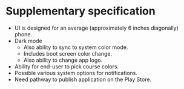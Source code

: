 # Supplementary specification
- UI is designed for an average (approximately 6 inches diagonally) phone.
- Dark mode
  - Also ability to sync to system color mode.
  - Includes boot screen color change.
  - Also ability to change app logo.
- Ability for end-user to pick course colors.
- Possible various system options for notifications.
- Need pathway to publish application on the Play Store.